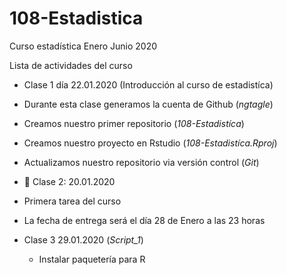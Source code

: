 # 108-Estadistica
Curso estadística Enero Junio 2020

Lista de actividades del curso

+ Clase 1 día 22.01.2020 (Introducción al curso de estadistíca)
 + Durante esta clase generamos la cuenta de Github (*ngtagle*)
 + Creamos nuestro primer repositorio (*108-Estadistíca*)
 + Creamos nuestro proyecto en Rstudio (*108-Estadistíca.Rproj*)
 + Actualizamos nuestro repositorio via versión control (*Git*)
 
 
 
 + :paperclip: Clase 2: 20.01.2020
 + Primera tarea del curso
 + La fecha de entrega será el día 28 de Enero a las 23 horas
 
 
 + Clase 3 29.01.2020 (*Script_1*)
   + Instalar paquetería para R